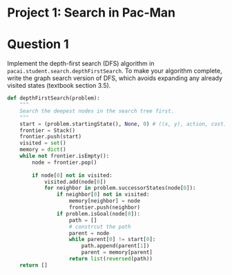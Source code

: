 # Project 1: Search in Pac-Man

# Question 1

Implement the depth-first search (DFS) algorithm in `pacai.student.search.depthFirstSearch`. To make your algorithm complete, write the graph search version of DFS, which avoids expanding any already visited states (textbook section 3.5).

```python
def depthFirstSearch(problem):
    """
    Search the deepest nodes in the search tree first.
    """
    start = (problem.startingState(), None, 0) # ((x, y), action, cost)
    frontier = Stack()
    frontier.push(start)
    visited = set()
    memory = dict()
    while not frontier.isEmpty():
        node = frontier.pop()
        
        if node[0] not in visited:
            visited.add(node[0])
            for neighbor in problem.successorStates(node[0]):
                if neighbor[0] not in visited:
                    memory[neighbor] = node
                    frontier.push(neighbor)
                if problem.isGoal(node[0]):
                    path = []
                    # constrcut the path
                    parent = node
                    while parent[0] != start[0]:
                        path.append(parent[1])
                        parent = memory[parent]
                    return list(reversed(path))
    return []
```